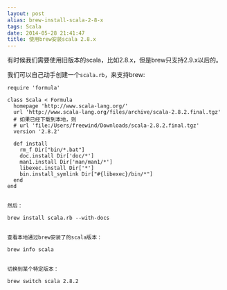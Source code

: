 ```yaml
---
layout: post
alias: brew-install-scala-2-8-x
tags: Scala
date: 2014-05-28 21:41:47
title: 使用brew安装scala 2.8.x
---
```


有时候我们需要使用旧版本的scala，比如2.8.x，但是brew只支持2.9.x以后的。

我们可以自己动手创建一个`scala.rb`，来支持brew:

    require 'formula'

    class Scala < Formula
      homepage 'http://www.scala-lang.org/'
      url 'http://www.scala-lang.org/files/archive/scala-2.8.2.final.tgz'
      # 如果已经下载到本地，则
      # url 'file:/Users/freewind/Downloads/scala-2.8.2.final.tgz'
      version '2.8.2'

      def install
        rm_f Dir["bin/*.bat"]
        doc.install Dir['doc/*']
        man1.install Dir['man/man1/*']
        libexec.install Dir['*']
        bin.install_symlink Dir["#{libexec}/bin/*"]
      end
    end
    

    然后：

    brew install scala.rb --with-docs
    

    查看本地通过brew安装了的scala版本：

    brew info scala
    

    切换到某个特定版本：

    brew switch scala 2.8.2
    
